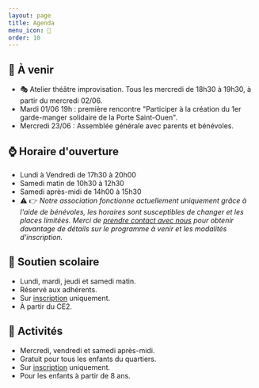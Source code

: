 ```yaml
---
layout: page
title: Agenda
menu_icon: 📅
order: 10
---
```


## 📝 À venir

* 🎭 Atelier théâtre improvisation. Tous les mercredi de 18h30 à 19h30, à partir du mercredi 02/06.
* Mardi 01/06 19h : première rencontre "Participer à la création du 1er garde-manger solidaire de la Porte Saint-Ouen". 
* Mercredi 23/06 : Assemblée générale avec parents et bénévoles.

## ⌚ Horaire d'ouverture

* Lundi à Vendredi de 17h30 à 20h00
* Samedi matin de 10h30 à 12h30
* Samedi après-midi de 14h00 à 15h30
* ⚠️ 👉 *Notre association fonctionne actuellement uniquement grâce à l'aide de bénévoles, les horaires sont susceptibles de changer et les places limitées. Merci de [prendre contact avec nous](#footer) pour obtenir davantage de détails sur le programme à venir et les modalités d'inscription.*

## 🎒 Soutien scolaire

* Lundi, mardi, jeudi et samedi matin.
* Réservé aux adhérents.
* Sur [inscription](#footer) uniquement.
* À partir du CE2.

## 🎨 Activités

* Mercredi, vendredi et samedi après-midi.
* Gratuit pour tous les enfants du quartiers.
* Sur [inscription](#footer) uniquement.
* Pour les enfants à partir de 8 ans.
